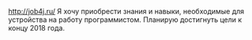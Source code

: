 http://job4j.ru/
Я хочу приобрести знания и навыки, необходимые для устройства на работу программистом. 
Планирую достигнуть цели к концу 2018 года.
